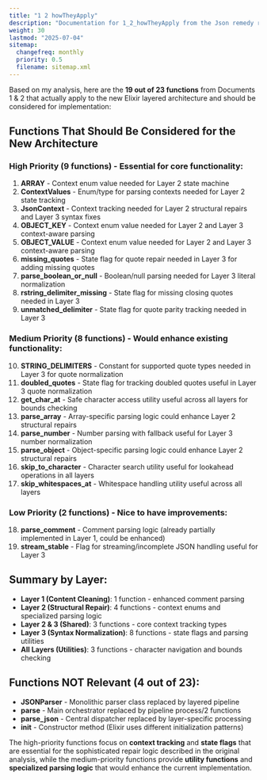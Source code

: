 ```yaml
---
title: "1 2 howTheyApply"
description: "Documentation for 1_2_howTheyApply from the Json remedy repository."
weight: 30
lastmod: "2025-07-04"
sitemap:
  changefreq: monthly
  priority: 0.5
  filename: sitemap.xml
---
```


Based on my analysis, here are the **19 out of 23 functions** from Documents 1 & 2 that actually apply to the new Elixir layered architecture and should be considered for implementation:

## Functions That Should Be Considered for the New Architecture

### High Priority (9 functions) - Essential for core functionality:

1. **ARRAY** - Context enum value needed for Layer 2 state machine
2. **ContextValues** - Enum/type for parsing contexts needed for Layer 2 state tracking  
3. **JsonContext** - Context tracking needed for Layer 2 structural repairs and Layer 3 syntax fixes
4. **OBJECT_KEY** - Context enum value needed for Layer 2 and Layer 3 context-aware parsing
5. **OBJECT_VALUE** - Context enum value needed for Layer 2 and Layer 3 context-aware parsing
6. **missing_quotes** - State flag for quote repair needed in Layer 3 for adding missing quotes
7. **parse_boolean_or_null** - Boolean/null parsing needed for Layer 3 literal normalization
8. **rstring_delimiter_missing** - State flag for missing closing quotes needed in Layer 3
9. **unmatched_delimiter** - State flag for quote parity tracking needed in Layer 3

### Medium Priority (8 functions) - Would enhance existing functionality:

10. **STRING_DELIMITERS** - Constant for supported quote types needed in Layer 3 for quote normalization
11. **doubled_quotes** - State flag for tracking doubled quotes useful in Layer 3 quote normalization
12. **get_char_at** - Safe character access utility useful across all layers for bounds checking
13. **parse_array** - Array-specific parsing logic could enhance Layer 2 structural repairs
14. **parse_number** - Number parsing with fallback useful for Layer 3 number normalization  
15. **parse_object** - Object-specific parsing logic could enhance Layer 2 structural repairs
16. **skip_to_character** - Character search utility useful for lookahead operations in all layers
17. **skip_whitespaces_at** - Whitespace handling utility useful across all layers

### Low Priority (2 functions) - Nice to have improvements:

18. **parse_comment** - Comment parsing logic (already partially implemented in Layer 1, could be enhanced)
19. **stream_stable** - Flag for streaming/incomplete JSON handling useful for Layer 3

## Summary by Layer:

- **Layer 1 (Content Cleaning)**: 1 function - enhanced comment parsing
- **Layer 2 (Structural Repair)**: 4 functions - context enums and specialized parsing logic  
- **Layer 2 & 3 (Shared)**: 3 functions - core context tracking types
- **Layer 3 (Syntax Normalization)**: 8 functions - state flags and parsing utilities
- **All Layers (Utilities)**: 3 functions - character navigation and bounds checking

## Functions NOT Relevant (4 out of 23):

- **JSONParser** - Monolithic parser class replaced by layered pipeline
- **parse** - Main orchestrator replaced by pipeline process/2 functions  
- **parse_json** - Central dispatcher replaced by layer-specific processing
- **__init__** - Constructor method (Elixir uses different initialization patterns)

The high-priority functions focus on **context tracking** and **state flags** that are essential for the sophisticated repair logic described in the original analysis, while the medium-priority functions provide **utility functions** and **specialized parsing logic** that would enhance the current implementation.

